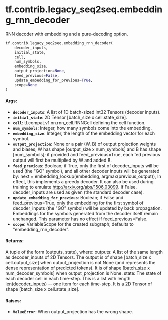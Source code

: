 <div itemscope itemtype="http://developers.google.com/ReferenceObject">
<meta itemprop="name" content="tf.contrib.legacy_seq2seq.embedding_rnn_decoder" />
<meta itemprop="path" content="Stable" />
</div>

# tf.contrib.legacy_seq2seq.embedding_rnn_decoder

RNN decoder with embedding and a pure-decoding option.

``` python
tf.contrib.legacy_seq2seq.embedding_rnn_decoder(
    decoder_inputs,
    initial_state,
    cell,
    num_symbols,
    embedding_size,
    output_projection=None,
    feed_previous=False,
    update_embedding_for_previous=True,
    scope=None
)
```

<!-- Placeholder for "Used in" -->


#### Args:


* <b>`decoder_inputs`</b>: A list of 1D batch-sized int32 Tensors (decoder inputs).
* <b>`initial_state`</b>: 2D Tensor [batch_size x cell.state_size].
* <b>`cell`</b>: tf.compat.v1.nn.rnn_cell.RNNCell defining the cell function.
* <b>`num_symbols`</b>: Integer, how many symbols come into the embedding.
* <b>`embedding_size`</b>: Integer, the length of the embedding vector for each symbol.
* <b>`output_projection`</b>: None or a pair (W, B) of output projection weights and
  biases; W has shape [output_size x num_symbols] and B has shape
  [num_symbols]; if provided and feed_previous=True, each fed previous
  output will first be multiplied by W and added B.
* <b>`feed_previous`</b>: Boolean; if True, only the first of decoder_inputs will be
  used (the "GO" symbol), and all other decoder inputs will be generated by:
    next = embedding_lookup(embedding, argmax(previous_output)), In effect,
    this implements a greedy decoder. It can also be used
  during training to emulate http://arxiv.org/abs/1506.03099. If False,
    decoder_inputs are used as given (the standard decoder case).
* <b>`update_embedding_for_previous`</b>: Boolean; if False and feed_previous=True,
  only the embedding for the first symbol of decoder_inputs (the "GO"
  symbol) will be updated by back propagation. Embeddings for the symbols
  generated from the decoder itself remain unchanged. This parameter has no
  effect if feed_previous=False.
* <b>`scope`</b>: VariableScope for the created subgraph; defaults to
  "embedding_rnn_decoder".


#### Returns:

A tuple of the form (outputs, state), where:
  outputs: A list of the same length as decoder_inputs of 2D Tensors. The
    output is of shape [batch_size x cell.output_size] when
    output_projection is not None (and represents the dense representation
    of predicted tokens). It is of shape [batch_size x num_decoder_symbols]
    when output_projection is None.
  state: The state of each decoder cell in each time-step. This is a list
    with length len(decoder_inputs) -- one item for each time-step.
    It is a 2D Tensor of shape [batch_size x cell.state_size].



#### Raises:


* <b>`ValueError`</b>: When output_projection has the wrong shape.